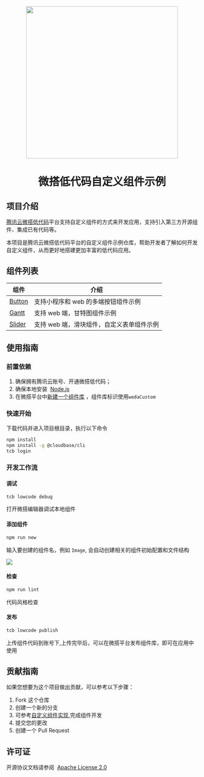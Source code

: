 <div align="center">
  <img src="https://cloudcache.tencent-cloud.com/qcloud/ui/static/static_source_business/6f756dac-4323-42f5-932b-b1ca911b6693.png" width="400">
</div>

<h1 align="center">微搭低代码自定义组件示例</h1>

## 项目介绍

[腾讯云微搭低代码]平台支持自定义组件的方式来开发应用，支持引入第三方开源组件、集成已有代码等。

本项目是腾讯云微搭低代码平台的自定义组件示例仓库，帮助开发者了解如何开发自定义组件，从而更好地搭建更加丰富的低代码应用。

## 组件列表

| 组件   | 介绍                            |
| ------ | ------------------------------- |
| [Button](src/web/components/button) | 支持小程序和 web 的多端按钮组件示例 |
| [Gantt](/src/web/components/gantt)  | 支持 web 端，甘特图组件示例             |
| [Slider](/src/web/components/slide)  | 支持 web 端，滑块组件，自定义表单组件示例          |
## 使用指南

### 前置依赖

1.  确保拥有腾讯云账号、开通微搭低代码；
2.  确保本地安装  [Node.js](https://nodejs.org/en/)
3.  在微搭平台中[新建一个组件库](https://docs.cloudbase.net/lowcode/custom-components/quick-start/comps) ，组件库标识使用`wedaCustom`

### 快速开始

下载代码并进入项目根目录，执行以下命令

```bash
npm install
npm install -g @cloudbase/cli
tcb login
```

### 开发工作流

#### 调试

```bash
tcb lowcode debug
```

打开微搭编辑器调试本地组件


#### 添加组件


```bash
npm run new 
```

输入要创建的组件名，例如 `Image`, 会自动创建相关的组件初始配置和文件结构

![](https://cloudcache.tencent-cloud.com/qcloud/ui/static/static_source_business/75fe5c62-eaa6-4f4e-8329-7eac1cbf5cfa.png)

#### 检查

```bash
npm run lint
```

代码风格检查

#### 发布

```bash
tcb lowcode publish
```

上传组件代码到账号下,上传完毕后，可以在微搭平台发布组件库，即可在应用中使用

## 贡献指南

如果您想要为这个项目做出贡献，可以参考以下步骤：

1. Fork 这个仓库
2. 创建一个新的分支
3. 可参考[自定义组件实现](https://cloud.tencent.com/document/product/1301/72177),完成组件开发
4. 提交您的更改
5. 创建一个 Pull Request

## 许可证

开源协议文档请参阅  [Apache License 2.0](https://www.apache.org/licenses/LICENSE-2.0)

[腾讯云微搭低代码]: (https://cloud.tencent.com/product/weda)
[小程序组件]: (https://developers.weixin.qq.com/miniprogram/dev/framework/custom-component/)
[react]: (https://reactjs.org/)
[storybook]: (https://storybook.js.org/)

